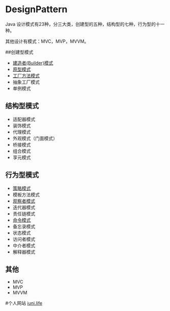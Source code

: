 # DesignPattern

Java 设计模式有23种，分三大类，创建型的五种，结构型的七种，行为型的十一种。

其他设计有模式：MVC，MVP，MVVM。

##创建型模式
* [建造者(Builder)模式](https://github.com/OriginalLove/DesignPattern/blob/master/BuilderDesignPattern.md)
* [原型模式](https://github.com/OriginalLove/DesignPattern/blob/master/%E5%8E%9F%E5%9E%8B%E6%A8%A1%E5%BC%8F.md)
* [工厂方法模式](https://github.com/OriginalLove/DesignPattern/blob/master/%E5%B7%A5%E5%8E%82%E6%96%B9%E6%B3%95%E6%A8%A1%E5%BC%8F.md)
* 抽象工厂模式
* 单例模式


## 结构型模式

* 适配器模式
* 装饰模式
* 代理模式
* 外观模式（门面模式）
* 桥接模式 
* 组合模式
* 享元模式

## 行为型模式

* [策略模式](https://github.com/OriginalLove/DesignPattern/blob/master/%E7%AD%96%E7%95%A5%E6%A8%A1%E5%BC%8F.md)
* 模板方法模式
* [观察者模式](https://github.com/OriginalLove/DesignPattern/blob/master/%E8%A7%82%E5%AF%9F%E8%80%85%E6%A8%A1%E5%BC%8F.md)
* 迭代器模式
* 责任链模式
* [命令模式](https://github.com/OriginalLove/DesignPattern/blob/master/CommandPattern.md)
* 备忘录模式
* 状态模式
* 访问者模式
* 中介者模式
* 解释器模式

## 其他

* MVC
* MVP
* MVVM




#个人网站
 [iuni.life](http://www.iuni.life)

